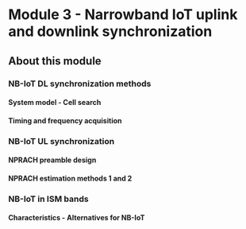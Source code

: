 # Module 3 - Narrowband IoT uplink and downlink synchronization

## About this module
### NB-IoT DL synchronization methods  
#### System model - Cell search
#### Timing and frequency acquisition  	
### NB-IoT UL synchronization 
#### NPRACH preamble design
#### NPRACH estimation methods 1 and 2
### NB-IoT in ISM bands 
#### Characteristics - Alternatives for NB-IoT
